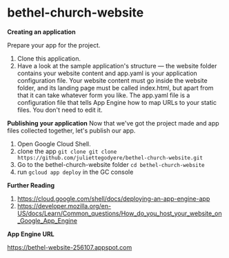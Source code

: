 # bethel-church-website

**Creating an application**

Prepare your app for the project.
1. Clone this application.
2. Have a look at the sample application's structure — the website folder contains your website content and app.yaml is your application configuration file.
Your website content must go inside the website folder, and its landing page must be called index.html, but apart from that it can take whatever form you like.
The app.yaml file is a configuration file that tells App Engine how to map URLs to your static files. You don't need to edit it.

**Publishing your application**
Now that we've got the project made and app files collected together, let's publish our app.

1. Open Google Cloud Shell.
2. clone the app
`git clone git clone https://github.com/juliettegodyere/bethel-church-website.git`
3. Go to the bethel-church-website folder `cd bethel-church-website`
4. run `gcloud app deploy` in the GC console

**Further Reading**

1. https://cloud.google.com/shell/docs/deploying-an-app-engine-app
2. https://developer.mozilla.org/en-US/docs/Learn/Common_questions/How_do_you_host_your_website_on_Google_App_Engine

**App Engine URL**

https://bethel-website-256107.appspot.com


